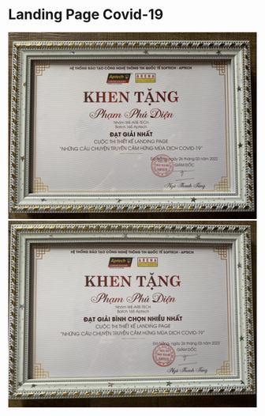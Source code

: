 # Landing Page Covid-19

<img src="https://raw.githubusercontent.com/ky0men/Java1_2/main/giainhat.jpg" title="Giải nhất">

<img src="https://raw.githubusercontent.com/ky0men/Java1_2/main/giaibinhchonnhieunhat.jpg" title="Giải bình chọn nhiều nhất">

